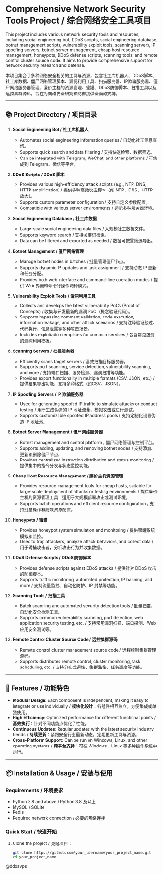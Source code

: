 # Comprehensive Network Security Tools Project / 综合网络安全工具项目

This project includes various network security tools and resources, including social engineering bot, DDoS scripts, social engineering database, botnet management scripts, vulnerability exploit tools, scanning servers, IP spoofing servers, botnet server management, cheap host resource management, honeypots, DDoS defense scripts, scanning tools, and remote control cluster source code. It aims to provide comprehensive support for network security research and defense.

本项目集合了多种网络安全相关的工具与资源，包含社工库机器人、DDoS脚本、社工库数据、僵尸网络管理脚本、漏洞利用工具、扫描服务器、IP欺骗服务器、僵尸网络服务器管理、廉价主机的资源管理、蜜罐、DDoS防御脚本、扫描工具以及远控集群源码。旨在为网络安全研究和防御提供全面的支持。

---

## 📚 Project Directory / 项目目录

1. **Social Engineering Bot / 社工库机器人**
   - Automates social engineering information queries / 自动化社工信息查询。
   - Supports quick search and data filtering / 支持快速检索、数据筛选。
   - Can be integrated with Telegram, WeChat, and other platforms / 可集成到 Telegram、微信等平台。

2. **DDoS Scripts / DDoS 脚本**
   - Provides various high-efficiency attack scripts (e.g., NTP, DNS, HTTP amplification) / 提供多种高效攻击脚本（如 NTP、DNS、HTTP 放大）。
   - Supports custom parameter configuration / 支持自定义参数配置。
   - Compatible with various server environments / 适配多种服务器环境。

3. **Social Engineering Database / 社工库数据**
   - Large-scale social engineering data files / 大规模社工数据文件。
   - Supports keyword search / 支持关键词检索。
   - Data can be filtered and exported as needed / 数据可按需筛选导出。

4. **Botnet Management / 僵尸网络管理**
   - Manage botnet nodes in batches / 批量管理僵尸节点。
   - Supports dynamic IP updates and task assignment / 支持动态 IP 更新和任务分配。
   - Provides both web interface and command-line operation modes / 提供 Web 界面和命令行操作两种模式。

5. **Vulnerability Exploit Tools / 漏洞利用工具**
   - Collects and develops the latest vulnerability PoCs (Proof of Concepts) / 收集与开发最新的漏洞 PoC（概念验证代码）。
   - Supports bypassing comment validation, code execution, information leakage, and other attack scenarios / 支持注释验证绕过、代码执行、信息泄露等多种攻击场景。
   - Includes exploitation templates for common services / 包含常见服务的漏洞利用模板。

6. **Scanning Servers / 扫描服务器**
   - Efficiently scans target servers / 高效扫描目标服务器。
   - Supports port scanning, service detection, vulnerability scanning, and more / 支持端口扫描、服务检测、漏洞扫描等功能。
   - Provides export functionality in multiple formats (CSV, JSON, etc.) / 提供结果导出功能，支持多种格式（如CSV、JSON）。

7. **IP Spoofing Servers / IP 欺骗服务器**
   - Used for generating spoofed IP traffic to simulate attacks or conduct testing / 用于生成伪造的 IP 地址流量，模拟攻击或进行测试。
   - Supports customizable spoofed IP address pools / 支持定制化设置伪造 IP 地址池。

8. **Botnet Server Management / 僵尸网络服务器**
   - Botnet management and control platform / 僵尸网络管理与控制平台。
   - Supports adding, updating, and removing botnet nodes / 支持添加、更新和删除僵尸节点。
   - Provides centralized instruction distribution and status monitoring / 提供集中的指令分发与状态监控功能。

9. **Cheap Host Resource Management / 廉价主机资源管理**
   - Provides resource management tools for cheap hosts, suitable for large-scale deployment of attacks or testing environments / 提供廉价主机的资源管理工具，适用于大规模部署攻击或测试环境。
   - Supports batch operations and efficient resource configuration / 支持批量操作和高效资源配置。

10. **Honeypots / 蜜罐**
    - Provides honeypot system simulation and monitoring / 提供蜜罐系统模拟和监控。
    - Used to trap attackers, analyze attack behaviors, and collect data / 用于诱捕攻击者，分析攻击行为并收集数据。

11. **DDoS Defense Scripts / DDoS 防御脚本**
    - Provides defense scripts against DDoS attacks / 提供针对 DDoS 攻击的防御脚本。
    - Supports traffic monitoring, automated protection, IP banning, and more / 支持流量监控、自动化防护、IP 封禁等功能。

12. **Scanning Tools / 扫描工具**
    - Batch scanning and automated security detection tools / 批量扫描、自动化安全检测工具。
    - Supports common vulnerability scanning, port detection, web application security testing, etc. / 支持常见漏洞扫描、端口探测、Web 应用安全测试等。

13. **Remote Control Cluster Source Code / 远控集群源码**
    - Remote control cluster management source code / 远程控制集群管理源码。
    - Supports distributed remote control, cluster monitoring, task scheduling, etc. / 支持分布式远控、集群监控、任务调度等功能。

---

## 🚀 Features / 功能特色

- **Modular Design**: Each component is independent, making it easy to integrate or use individually / **模块化设计**：各组件相互独立，方便集成或单独使用。
- **High Efficiency**: Optimized performance for different functional points / **高效执行**：针对不同功能点优化了性能。
- **Continuous Updates**: Regular updates with the latest security industry trends / **持续更新**：紧跟安全行业最新动态，定期更新工具与资源。
- **Cross-Platform Support**: Can be run on Windows, Linux, and other operating systems / **跨平台支持**：可在 Windows、Linux 等多种操作系统中运行。

---

## 📦 Installation & Usage / 安装与使用

### Requirements / 环境要求
- Python 3.8 and above / Python 3.8 及以上
- MySQL / SQLite
- Redis
- Required network connection / 必要的网络连接

### Quick Start / 快速开始
1. Clone the project / 克隆项目：
   ```bash
   git clone https://github.com/your_username/your_project_name.git
   cd your_project_name
@ddosvps

   
